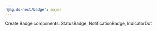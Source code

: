 ```yaml
---
'@ag.ds-next/badge': major
---
```


Create Badge components: StatusBadge, NotificationBadge, IndicatorDot
